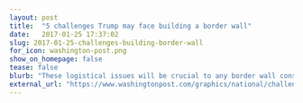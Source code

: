 ```yaml
---
layout: post
title:  "5 challenges Trump may face building a border wall"
date:   2017-01-25 17:37:02
slug: 2017-01-25-challenges-building-border-wall
for_icon: washington-post.png
show_on_homepage: false
tease: false
blurb: "These logistical issues will be crucial to any border wall construction, no matter who pays for it."
external_url: "https://www.washingtonpost.com/graphics/national/challenges-building-border-wall/"
---
```


